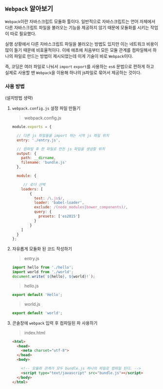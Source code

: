 
## `Webpack` 알아보기

`Webpack`이란 자바스크립트 모듈화 툴이다. 일반적으로 자바스크립트는 언어 자체에서 다른 자바스크립트 파일을 불러오는 기능을 제공하지 않기 때문에 모듈화를 시키는 작업이 따로 필요했다.  

실행 상황에서 다른 자바스크립트 파일을 불러오는 방법도 있지만 이는 네트워크 비용이 많이 들기 때문에 비효율적이다. 이에 애초에 처음부터 모든 모듈 관계를 컴파일해서 하나의 파일로 만드는 방법이 제시되었는데 이게 기술이 바로 `Webpack`이다.

즉, 코딩은 여러 파일로 나눠서 `import` `export`를 사용하는 `es6` 문법으로 편하게 하고 실제로 사용할 땐 `Webpack`을 이용해 하나의 js파일로 묶어서 제공하는 것이다.

### 사용 방법

(설치방법 생략)


1. `webpack.config.js` 설정 파일 만들기

    > webpack.config.js
    ```js
    module.exports = {

      // 다른 js 파일들을 import 하는 시작 js 파일 위치
      entry: './entry.js',

      // 컴파일 후 한 파일로 만든 js 파일을 생성할 위치
      output: {
        path: __dirname,
        filename: 'bundle.js'
      },

      module: {

         // 로더 선택
        loaders: [
            {
              test: /\.js$/,
              loader: 'babel-loader',
              exclude: /(node_modules|bower_components)/,
              query: {
                presets: ['es2015']
              }
            }
        ]
      }
    };
    ```


2. 자유롭게 모듈화 된 코드 작성하기

    > entry.js    
    ```js
    import hello from './hello';
    import world from './world';
    document.write(`${hello}, ${world}!`);
    ```

    > hello.js    
    ```js
    export default 'Hello';
    ```

    > world.js    
    ```js
    export default 'world';
    ```


3. 콘솔창에 `webpack` 입력 후 컴파일된 파 사용하기

    > index.html
    ```html
    <html>
      <head>
        <meta charset="utf-8">
      </head>
      <body>

        <!-- 모듈화 관계가 모두 bundle.js 하나의 파일로 컴파일 된다. -->
        <script type="text/javascript" src="bundle.js"></script>
      </body>
    </html>
    ```
